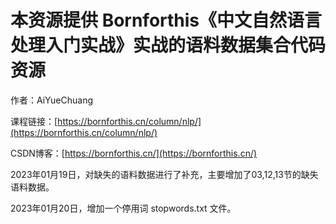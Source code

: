 # 本资源提供 Bornforthis《中文自然语言处理入门实战》实战的语料数据集合代码资源

作者：AiYueChuang

课程链接：[https://bornforthis.cn/column/nlp/](https://bornforthis.cn/column/nlp/)

CSDN博客：[https://bornforthis.cn/](https://bornforthis.cn/)

2023年01月19日，对缺失的语料数据进行了补充，主要增加了03,12,13节的缺失语料数据。

2023年01月20日，增加一个停用词 stopwords.txt 文件。
